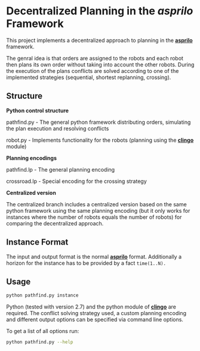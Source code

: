 # Decentralized Planning in the *asprilo* Framework

This project implements a decentralized approach to planning in the [**asprilo**](<https://potassco.org/asprilo>) framework.

The genral idea is that orders are assigned to the robots and each robot then plans its own order without taking into account the other robots.
During the execution of the plans conflicts are solved according to one of the implemented strategies (sequential, shortest replanning, crossing).

## Structure

**Python control structure**

pathfind.py - The general python framework distributing orders, simulating the plan execution and resolving conflicts

robot.py - Implements functionality for the robots (planning using the [**clingo**](<https://github.com/potassco/clingo>) module)

**Planning encodings**

pathfind.lp - The general planning encoding 

crossroad.lp - Special encoding for the crossing strategy

**Centralized version**

The centralized branch includes a centralized version based on the same python framework using the same planning encoding (but it only works for instances where the number of robots equals the number of robots) for comparing the decentralized approach.

## Instance Format

The input and output format is the normal [**asprilo**](<https://potassco.org/asprilo>) format.
Additionally a horizon for the instance has to be provided by a fact `time(1..N).`

## Usage

```bash
python pathfind.py instance
```

Python (tested with version 2.7) and the python module of [**clingo**](<https://github.com/potassco/clingo>) are required.
The conflict solving strategy used, a custom planning encoding and different output options can be specified via command line options.

To get a list of all options run:
```bash
python pathfind.py --help
```
